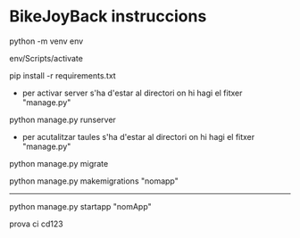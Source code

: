 # BikeJoyBack instruccions
python -m venv env

env/Scripts/activate

pip install -r requirements.txt

- per activar server s'ha d'estar al directori on hi hagi el fitxer "manage.py"
  
python manage.py runserver

- per acutalitzar taules s'ha d'estar al directori on hi hagi el fitxer "manage.py"
  
python manage.py migrate

python manage.py makemigrations "nomapp"

--------
python manage.py startapp "nomApp"

prova ci cd123
